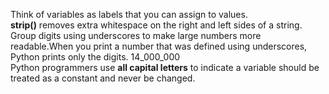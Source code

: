 Think of variables as labels that you can assign to values.  
**strip()** removes extra whitespace on the right and left sides of a string.  
Group digits using underscores to make large numbers more readable.When you print a number that was defined using underscores, Python prints only the digits. 14_000_000  
Python programmers use **all capital letters** to indicate a variable should be treated as a
constant and never be changed.

